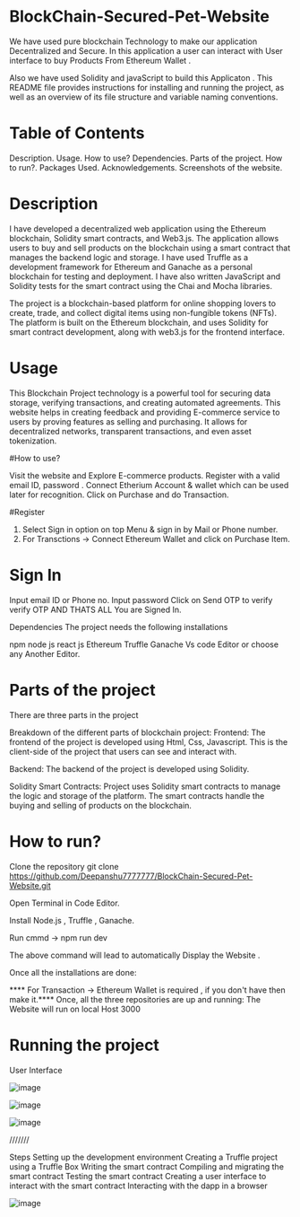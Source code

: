 # BlockChain-Secured-Pet-Website

We have used pure blockchain Technology to make our application Decentralized and Secure. In this application a user can interact with User interface to buy Products From  Ethereum  Wallet .

Also we have used Solidity and javaScript to build this Applicaton .
This README file provides instructions for installing and running the project, as well as an overview of its file structure and variable naming conventions.

# Table of Contents
Description.
Usage.
How to use?
Dependencies.
Parts of the project.
How to run?.
Packages Used.
Acknowledgements.
Screenshots of the website.




# Description
I have developed a decentralized web application using the Ethereum blockchain, Solidity smart contracts, and Web3.js. The application allows users to buy and sell products on the blockchain using a smart contract that manages the backend logic and storage. I have used Truffle as a development framework for Ethereum and Ganache as a personal blockchain for testing and deployment. I have also written JavaScript and Solidity tests for the smart contract using the Chai and Mocha libraries.

The project is a blockchain-based platform for online shopping lovers to create, trade, and collect digital items using non-fungible tokens (NFTs). The platform is built on the Ethereum blockchain, and uses Solidity for smart contract development, along with web3.js for the frontend interface.




# Usage
This Blockchain Project technology is a powerful tool for securing data storage, verifying transactions, and creating automated agreements. This website helps in creating feedback and providing E-commerce service to users by proving features as  selling and purchasing.  It allows for decentralized networks, transparent transactions, and even asset tokenization. 





#How to use?

Visit the website and Explore E-commerce products.
Register with a valid email ID, password .
Connect Etherium Account & wallet which can be used later for recognition.
Click on Purchase and do Transaction.






#Register

1. Select Sign in option on top Menu & sign in by Mail or Phone number.
2. For Transctions -> Connect Ethereum Wallet and click on Purchase Item.





# Sign In

Input email ID or Phone no.
Input password
Click on Send OTP to verify 
verify OTP AND THATS ALL
You are Signed In. 







Dependencies
The project needs the following installations

npm
node js
react js
Ethereum 
Truffle 
Ganache
Vs code Editor or choose any Another Editor.







# Parts of the project
There are three parts in the project

Breakdown of the different parts of  blockchain project:
Frontend: The frontend of the project is developed using Html, Css, Javascript. This is the client-side of the project that users can see and interact with.

Backend: The backend of the project is developed using Solidity.

Solidity Smart Contracts: Project uses Solidity smart contracts to manage the logic and storage of the platform. The smart contracts handle the buying and selling of products on the blockchain.







# How to run?

Clone the repository git clone https://github.com/Deepanshu7777777/BlockChain-Secured-Pet-Website.git

Open Terminal in Code Editor.

Install Node.js , Truffle , Ganache.

Run cmmd -> npm run dev

The above command will lead to automatically Display the Website .

Once all the installations are done:

**** For Transaction -> Ethereum Wallet is required , if you don't have then make it.****
Once, all the three repositories are up and running:
The Website will run on local Host 3000






# Running the project



User Interface 


![image](https://user-images.githubusercontent.com/96643131/227122175-b8f46e63-c650-4f17-b5e1-93627d9f5b99.png)



![image](https://user-images.githubusercontent.com/96643131/227122675-67a2f137-f78e-41f7-a63d-8e1213199cc6.png)




![image](https://user-images.githubusercontent.com/96643131/227122744-187eb0f2-85c1-4bb1-b695-62badfe9acb6.png)







///////

Steps 
Setting up the development environment
Creating a Truffle project using a Truffle Box
Writing the smart contract
Compiling and migrating the smart contract
Testing the smart contract
Creating a user interface to interact with the smart contract
Interacting with the dapp in a browser

![image](https://user-images.githubusercontent.com/96643131/226112034-ac727029-5457-4f5f-bec9-fa9fdbe49d9e.png)

